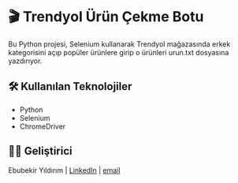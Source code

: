 # 🎬 Trendyol Ürün Çekme Botu

Bu Python projesi, Selenium kullanarak Trendyol mağazasında erkek kategorisini açıp popüler ürünlere girip o ürünleri urun.txt dosyasına yazdırıyor.

## 🛠 Kullanılan Teknolojiler
- Python
- Selenium
- ChromeDriver


## 👨‍💻 Geliştirici
Ebubekir Yıldırım | [LinkedIn](https://www.linkedin.com/in/ebubekir-y%C4%B1ld%C4%B1r%C4%B1m-8475b9102/) | [email](mailto:ebu915@gmail.com)
